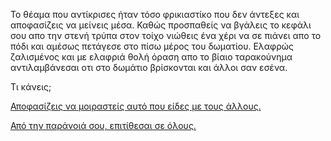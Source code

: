 Το θέαμα που αντίκρισες ήταν τόσο φρικιαστίκο που δεν άντεξες και
αποφασίζεις να μείνεις μέσα. Καθώς προσπαθείς να βγάλεις το
κεφάλι σου απο την στενή τρύπα στον τοίχο νιώθεις ένα χέρι να σε
πιάνει απο το πόδι και αμέσως πετάγεσε στο πίσω μέρος του δωματίου.
Ελαφρώς ζαλισμένος και με ελαφριά θολή όραση απο το βίαιο ταρακούνημα 
αντιλαμβάνεσαι οτι στο δωμάτιο βρίσκονται και άλλοι σαν εσένα. 

Τι κάνεις;

[Αποφασίζεις να μοιραστείς αυτό που είδες με τους άλλους.](collaborate_to_take_it_down/collaborate_to_take_it_down.md)

[Από την παράνοιά σου, επιτίθεσαι σε όλους.](kill_everyone_else/kill_everyone_else.md)
